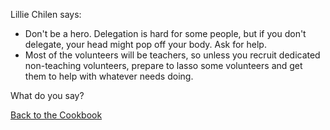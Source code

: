 Lillie Chilen says:
* Don't be a hero. Delegation is hard for some people, but if you don't delegate, your head might pop off your body. Ask for help.
* Most of the volunteers will be teachers, so unless you recruit dedicated non-teaching volunteers, prepare to lasso some volunteers and get them to help with whatever needs doing. 

What do you say?

[Back to the Cookbook](Home.md)
